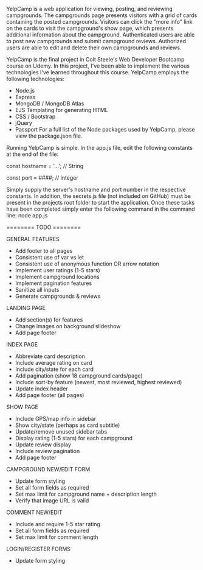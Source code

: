 YelpCamp is a web application for viewing, posting, and reviewing campgrounds. The campgrounds page presents visitors with a grid
of cards containing the posted campgrounds. Visitors can click the "more info" link on the cards to visit the campground's show page,
which presents additional information about the campground. Authenticated users are able to post new campgrounds and submit campground
reviews. Authorized users are able to edit and delete their own campgrounds and reviews.

YelpCamp is the final project in Colt Steele's Web Developer Bootcamp course on Udemy. In this project, I've been able to implement
the various technologies I've learned throughout this course. YelpCamp employs the following technologies:
  - Node.js
  - Express
  - MongoDB / MongoDB Atlas
  - EJS Templating for generating HTML
  - CSS / Bootstrap
  - jQuery
  - Passport
For a full list of the Node packages used by YelpCamp, please view the package.json file.

Running YelpCamp is simple. In the app.js file, edit the following constants at the end of the file:

  const hostname = '...'; // String
  
  const port = ####;      // Integer
  
Simply supply the server's hostname and port number in the respective constants. In addition, the secrets.js file (not included on GitHub)
must be present in the projects root folder to start the application. Once these tasks have been completed simply enter the following
command in the command line:
  node app.js
  
  
======== TODO ========

GENERAL FEATURES
- Add footer to all pages
- Consistent use of var vs let
- Consistent use of anonymous function OR arrow notation
- Implement user ratings (1-5 stars)
- Implement campground locations
- Implement pagination features
- Sanitize all inputs
- Generate campgrounds & reviews

LANDING PAGE
- Add section(s) for features
- Change images on background slideshow
- Add page footer

INDEX PAGE
- Abbreviate card description
- Include average rating on card
- Include city/state for each card
- Add pagination (show 18 campground cards/page)
- Include sort-by feature (newest, most reviewed, highest reviewed)
- Update index header
- Add page footer (all pages)

SHOW PAGE
- Include GPS/map info in sidebar
- Show city/state (perhaps as card subtitle)
- Update/remove unused sidebar tabs
- Display rating (1-5 stars) for each campground
- Update review display
- Include review pagination
- Add page footer
  
CAMPGROUND NEW/EDIT FORM
- Update form styling
- Set all form fields as required
- Set max limit for campground name + description length
- Verify that image URL is valid

COMMENT NEW/EDIT
- Include and require 1-5 star rating
- Set all form fields as required
- Set max limit for comment length
  
LOGIN/REGISTER FORMS
- Update form styling
